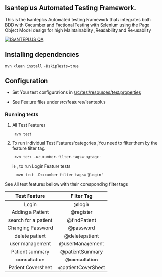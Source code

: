 
## Isanteplus Automated Testing Framework.
This is the Isanteplus Automated testing Framework thats integrates both BDD with Cucumber and Fuctional Testing with Selenium using the Page Object Model design for high Maintainability ,Readability and Re-usability

[![ISANTEPLUS QA](https://github.com/IsantePlus/isanteplus-qaframework/actions/workflows/qa-local.yml/badge.svg)](https://github.com/IsantePlus/isanteplus-qaframework/actions/workflows/qa-local.yml)

## Installing dependencies 

    mvn clean install -DskipTests=true

## Configuration
- Set Your test configurations in [src/test/resources/test.properties](./src/test/resources/test.properties)

- See Feature files under [src/features/isanteplus](./src/features/isanteplus)

### Running tests

1. All Test Features

        mvn test

2. To run individual Test Features/categories ,You need to filter them by the feature filter tag.

        mvn test -Dcucumber.filter.tags='<@tag>'   

    ie , to run Login Feature tests  

         mvn test -Dcucumber.filter.tags='@login'   

 See All test features bellow with their coresponding filter tags      




| Test Feature        |Filter Tag      |
|:------------------: |:-------------: |
| Login               | @login         | 
| Adding a Patient    | @register      |
| search for a patient| @findPatient   |
| Changing Password   | @password      |
| delete patient      | @deletepatient |
| user management     | @userManagement|
| Patient summary     | @patientSummary|
| consultation        | @consultation  |
| Patient Coversheet  | @patientCoverSheet|


       
